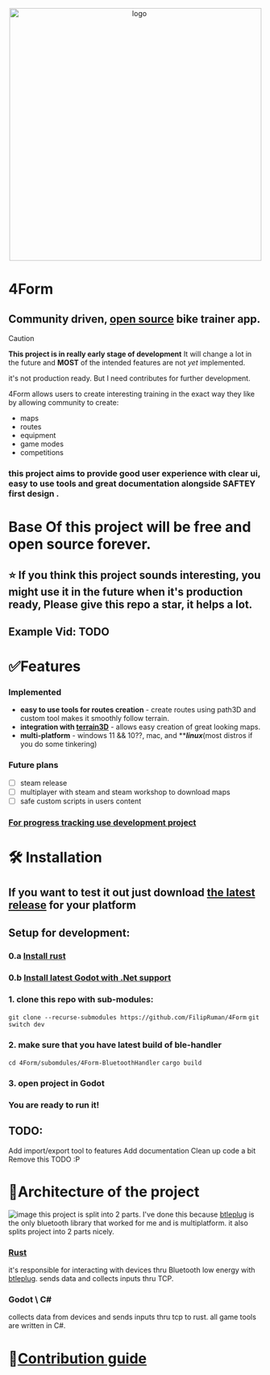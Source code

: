 <p align="center">  
  <img src="https://github.com/user-attachments/assets/b077f39c-11fc-4e06-9594-d069614ca01b" alt="logo" width="500">  
</p>

# 4Form
## Community driven, [open source](https://github.com/FilipRuman/4Form/blob/main/LICENSE) bike trainer app.
> [!Caution]
> **This project is in really early stage of development**
> It will change a lot in the future and **MOST** of the intended features are not *yet* implemented.
> 
> it's not production ready. But I need contributes for further development.

4Form allows users to create interesting training in the exact way they like by allowing community to create:
 * maps
 * routes 
 * equipment
 * game modes
 * competitions

### this project aims to provide good user experience with clear ui, easy to use tools and great documentation alongside **SAFTEY first design** .

# **Base** Of this project will be free and open source **forever**.
##  ⭐ If you think this project sounds interesting, you might use it in the future when it's production ready, Please give this repo a star, it helps a lot.

## Example Vid: TODO
# ✅Features
### Implemented
 * **easy to use tools for routes creation** - create routes using path3D and custom tool makes it smoothly follow terrain.
 * **integration with [terrain3D](https://github.com/TokisanGames/Terrain3D)** - allows easy creation of great looking maps. 
 * **multi-platform** - windows 11 && 10??, mac, and *****linux***(most distros if you do some tinkering)
 
### Future plans
 - [ ] steam release
 - [ ] multiplayer with steam and steam workshop to download maps
 - [ ] safe custom scripts in users content

### [For progress tracking use development project](https://github.com/users/FilipRuman/projects/6/views/3) 
# 🛠️ Installation
## If you want to test it out just download [the latest release](https://github.com/FilipRuman/4Form/releases) for your platform
## Setup for development:
### 0.a [Install rust](https://www.rust-lang.org/learn/get-started) 
### 0.b [Install latest Godot with .Net support](https://godotengine.org/download/)
### 1. clone this repo with sub-modules:
``git clone --recurse-submodules https://github.com/FilipRuman/4Form``
``git switch dev``
### 2. make sure that you have latest build of ble-handler
``cd 4Form/subomdules/4Form-BluetoothHandler``
``cargo build``
### 3. open project in Godot
### You are ready to run it!

## TODO:
Add import/export tool to features
Add documentation
Clean up code a bit
Remove this TODO :P
# 🧱Architecture of the project
![image](https://github.com/user-attachments/assets/4a18132c-e328-4e19-8c4c-8e0ca543fa62)
this project is split into 2 parts. I've done this because [btleplug](https://github.com/deviceplug/btleplug) is the only bluetooth library that worked for me and is multiplatform. it also splits project into 2 parts nicely.  
### [Rust](https://github.com/FilipRuman/4Form-BluetoothHandler) 
 it's responsible for interacting with devices thru Bluetooth low energy with [btleplug](https://github.com/deviceplug/btleplug). sends data and collects inputs thru TCP.
### Godot \ C#
 collects data from devices and sends inputs thru tcp to rust. all game tools are written in C#. 

 
# 🤝[Contribution guide](./CONTRIBUTING.md) 
